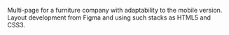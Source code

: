 Multi-page for a furniture company with adaptability to the mobile version.
Layout development from Figma and using such stacks as HTML5 and CSS3.
